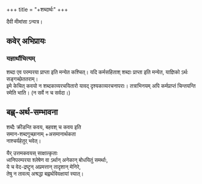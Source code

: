 +++
title = "+शब्दार्थः"
+++

दैवी मीमांसा ऽन्यत्र। 

## कवेर् अभिप्रायः
### यज्ञार्थौचित्यम्
शब्दा एव परम्परया प्राप्ता इति मन्येत कश्चित्। यदि कर्मसहिताश् शब्दाः प्राप्ता इति मन्येत, याज्ञिको ऽर्थः सङ्गच्छेततराम्।  
इमे केचित् कवयो न शब्दकाव्यरचयितारो यावद् दृश्यकाव्यरचनापराः। तत्राभिनयम् अपि कर्मप्राप्तं चिन्तयन्ति स्मेति भाति। (न सर्वे न च सर्वदा।)

## बह्व्-अर्थ-सम्भावना
शब्दैः क्रीडन्ति कवय, बहवश् च कवय इति  
समान-शब्दगुच्छानाम् +असमानार्थकता  
नाश्चर्यहेतुर् भवेत्।

यैर् उत्तमकवयस् साक्षात्कृताः  
ध्वनिपरम्परया श्लेषेण वा ऽर्थान् अनेकान् बोधयितुं समर्थाः,  
ये च वेद-द्रष्टॄन् अप्रमत्तान् तादृशान् मेनिरे,  
तेषु न तावत्य् अश्रद्धा बह्वर्थविवक्षायां स्यात्।
